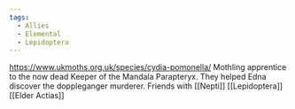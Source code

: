 ```yaml
---
tags:
  - Allies
  - Elemental
  - Lepidoptera
---
```

https://www.ukmoths.org.uk/species/cydia-pomonella/
Mothling apprentice to the now dead Keeper of the Mandala Parapteryx. They helped Edna discover the doppleganger murderer.
Friends with [[Nepti]]
[[Lepidoptera]]
[[Elder Actias]]
